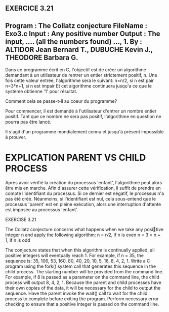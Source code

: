 EXERCICE 3.21
------------------------------------------------------------------------------
Program  : The Collatz conjecture
FileName : Exo3.c
Input    : Any positive number
Output 	 : The input, .... (all the numbers found) ..., 1.
By       : ALTIDOR Jean Bernard T., DUBUCHE Kevin J., THEODORE Barbara G.  
-----------------------------------------------------------------------------

Dans ce programme écrit en C, l'objectif est de créer un algorithme demandant à un utilisateur de rentrer un entier strictement positif, n.
Une fois cette valeur entrée, l'algorithme sera le suivant:
n=n/2,      si n est pair
n=3*n+1,    si n est impair
Et cet algorithme continuera jusqu'a ce que le système obtienne '1' pour résultat.

Comment cela se passe-t-il au coeur du programme?

Pour commencer, il est demandé à l'utilisateur d'entrer un nombre entier positif. Tant que ce nombre ne sera pas positif, l'algorithme en question ne pourra pas être lancé.

Il s'agit d'un programme mondialement connu et jusqu'à présent impossible à prouver.

EXPLICATION PARENT VS CHILD PROCESS
======================================

Après avoir vérifié la création du processus 'enfant', l'algorithme peut alors être mis en marche. Afin d'assurer cette vérification, il suffit de prendre en compte l'identifiant du processus. Si ce dernier est négatif, le processus n'a pas été créé. Néanmoins, si l'identifiant est nul, cela sous-entend que le processus 'parent' est en pleine exécution, alors une interruption d'attente est imposée au processus 'enfant'.



EXERCISE 3.21

The Collatz conjecture concerns what happens when we take any positive integer n and apply the following algorithm:
n = n∕2, if n is even
n = 3 × n + 1, if n is odd

The conjecture states that when this algorithm is continually applied, all positive integers will eventually reach 1. For example, if n = 35, the sequence is:
35, 106, 53, 160, 80, 40, 20, 10, 5, 16, 8, 4, 2, 1.
Write a C program using the fork() system call that generates this sequence in the child process. The starting number will be provided from the command line. For example, if 8 is passed as a parameter on the command line, the child process will output 8, 4, 2, 1. Because the parent and child processes have their own copies of the data, it will be necessary for the child to output the sequence. Have the parent invoke the wait() call to wait for the child process to complete before exiting the program. Perform necessary error checking to ensure that a positive
integer is passed on the command line.